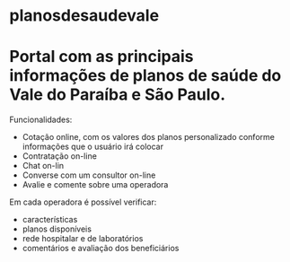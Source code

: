 # planosdesaudevale

# Portal com as principais informações de planos de saúde do Vale do Paraíba e São Paulo.

Funcionalidades:
  - Cotação online, com os valores dos planos personalizado conforme informações que o usuário irá colocar
  - Contratação on-line
  - Chat on-lin
  - Converse com um consultor on-line
  - Avalie e comente sobre uma operadora
  
Em cada operadora é possível verificar:
  - características
  - planos disponíveis
  - rede hospitalar e de laboratórios
  - comentários e avaliação dos beneficiários

